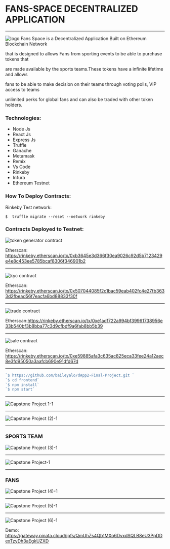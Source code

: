 # FANS-SPACE DECENTRALIZED APPLICATION
                
----




  ![logo](https://user-images.githubusercontent.com/90293555/163591799-6913bd06-027f-4241-845d-1229ada1a631.png)
 Fans Space is a Decentralized Application Built on Ethereum Blockchain Network
        
that is designed to allows Fans from sporting events to be able to purchase tokens that
            
are made available by the sports teams.These tokens have a infinite lifetime and allows
            
fans to be able to make decision on their teams through voting polls, VIP access to teams

unlimited perks for global fans and can also be traded with other token holders.


### Technologies:

- Node Js
- React Js
- Express Js
- Truffle
- Ganache
- Metamask
- Remix
- Vs Code
- Rinkeby
- Infura
- Ethereum Testnet


### How To Deploy Contracts:

Rinkeby Test network:

`$  truffle migrate --reset --network rinkeby`

### Contracts Deployed to Testnet:

![token generator contract](https://user-images.githubusercontent.com/90293555/164118169-15d55d61-6b13-44ba-bf19-801a969d14a7.jpg)


Etherscan: https://rinkeby.etherscan.io/tx/0xb3645e3d366f30ea9026c92d5b7123429e4e8c453ee5785bcaf8306f346901b2

----
![kyc contract](https://user-images.githubusercontent.com/90293555/164118184-7c1b2a66-929d-419c-8668-6da5596f10c9.jpg)


Etherscan: https://rinkeby.etherscan.io/tx/0x507044085f2c1bac59eab402fc4e27fb3633d2fbead56f7eacfa6bd88833f30f

----
![trade contract](https://user-images.githubusercontent.com/90293555/164118231-c44c4f02-bbb5-45b2-b6c8-f98aff3381f9.jpg)

Etherscan:https://rinkeby.etherscan.io/tx/0xe1adf722a994bf39961738956e33b540bf3b8bba77c3d9cfbdf9a6fab8bb5b39

----
![sale contract](https://user-images.githubusercontent.com/90293555/164118321-d68c83ca-815a-4c7e-aa7f-fe0291e4be53.jpg)


Etherscan: https://rinkeby.etherscan.io/tx/0xe59885afa3c635ac825eca33fee24a12aec8e3fd95050a3aafcb690e91dfd67d

----
```javascript
`$ https://github.com/baileyalo/dApp2-Final-Project.git `
`$ cd frontend`
`$ npm install`
`$ npm start`
```
----
![Capstone Project 1-1](https://user-images.githubusercontent.com/90293555/164121510-f56f53e1-eba2-440b-95dd-46df35d19d72.png)


----
![Capstone Project (2)-1](https://user-images.githubusercontent.com/90293555/164121583-5e0fd11c-d3b1-4eb9-be10-21fc8953c467.png)

----



### SPORTS TEAM
![Capstone Project (3)-1](https://user-images.githubusercontent.com/90293555/164121614-b1de5997-2568-4042-a7c3-8b98b4a4c093.png)


----
![Capstone Project-1](https://user-images.githubusercontent.com/90293555/164122018-c0e16e1b-60d3-4ed0-9f58-efaf4bc4d489.png)

----
### FANS
![Capstone Project (4)-1](https://user-images.githubusercontent.com/90293555/164121645-b05e34d9-20aa-41c2-a3f0-75aa7c90eba5.png)

----
![Capstone Project (5)-1](https://user-images.githubusercontent.com/90293555/164121764-3c4916ad-649a-48aa-ba54-ac334b0b7a34.png)


----
![Capstone Project (6)-1](https://user-images.githubusercontent.com/90293555/164121795-7872e228-a92b-41f9-b49e-e772ba1c1004.png)

Demo: https://gateway.pinata.cloud/ipfs/QmUhZs4Qb1MXo6DvxdSQLB8eU3PpDDexTzyDh3aEgkUZXD

